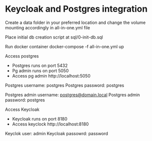 # Keycloak and Postgres integration

Create a data folder in your preferred location and change the volume mounting accordingly in all-in-one.yml file

Place initial db creation script at sql/0-init-db.sql

Run docker container
docker-compose -f all-in-one.yml up

Access postgres
 - Postgres runs on port 5432
 - Pg admin runs on port 5050
 - Access pg admin http://localhost:5050

Postgres username: postgres
Postgres password: postgres

Postgres admin username: postgres@domain.local
Postgres admin password: postgres

Access Keycloak
 - Keycloak runs on port 8180
 - Access keyclock http://localhost:8180
 
 Keyclok user: admin
 Keycloak passowrd: password
